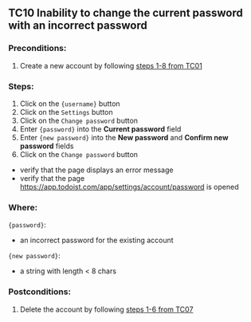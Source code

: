 ## TC10 Inability to change the current password with an incorrect password
### Preconditions:
1. Create a new account by following [steps 1-8 from TC01](TC01.md)
### Steps:
1. Click on the `{username}` button
2. Click on the `Settings` button
3. Click on the `Change password` button
4. Enter `{password}` into the **Current password** field
5. Enter `{new password}` into the **New password** and **Confirm new password** fields
6. Click on the `Change password` button
* verify that the page displays an error message
* verify that the page https://app.todoist.com/app/settings/account/password is opened

### Where:
`{password}`:
* an incorrect password for the existing account

`{new password}`:
* a string with length < 8 chars
### Postconditions:
1. Delete the account by following  [steps 1-6 from TC07](TC07.md)